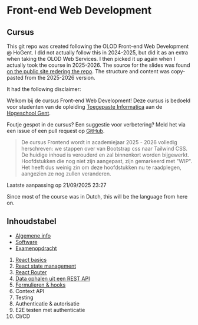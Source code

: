 # Front-end Web Development

## Cursus

This git repo was created following the OLOD Front-end Web Development @ HoGent. I did not actually follow this in 2024-2025, but did it as an extra when taking the OLOD Web Services. I then picked it up again when I actually took the course in 2025-2026. The source for the slides was found [on the public site redering the repo](https://hogent-frontendweb.github.io/frontendweb-cursus/#/). The structure and content was copy-pasted from the 2025-2026 version.

It had the following disclaimer:

Welkom bij de cursus Front-end Web Development! Deze cursus is bedoeld voor studenten van de opleiding [Toegepaste Informatica](https://www.hogent.be/opleidingen/bachelors/toegepaste-informatica/) aan de [Hogeschool Gent](https://www.hogent.be/).

Foutje gespot in de cursus? Een suggestie voor verbetering? Meld het via een issue of een pull request op [GitHub](https://github.com/HOGENT-frontendweb/frontendweb-cursus).

> De cursus Frontend wordt in academiejaar 2025 - 2026 volledig herschreven: we stappen over van Bootstrap css naar Tailwind CSS. De huidige inhoud is verouderd en zal binnenkort worden bijgewerkt. Hoofdstukken die nog niet zijn aangepast, zijn gemarkeerd met "WIP". Het heeft dus weinig zin om deze hoofdstukken nu te raadplegen, aangezien ze nog zullen veranderen.

Laatste aanpassing op 21/09/2025 23:27

Since most of the course was in Dutch, this will be the language from here on.

## Inhoudstabel

- [Algemene info](A_algemene_info.md)
- [Software](B_software.md)
- [Examenopdracht](C_examenopdracht.md)

1. [React basics](001_react_basics.md)
2. [React state management](002_react_state_management.md)
3. [React Router](003_react_router.md)
4. [Data ophalen uit een REST API](004_data_ophalen_uit_een_rest_api.md)
5. [Formulieren & hooks](005_formulieren_en_hooks.md)
6. Context API
7. Testing
8. Authenticatie & autorisatie
9. E2E testen met authenticatie
10. CI/CD
